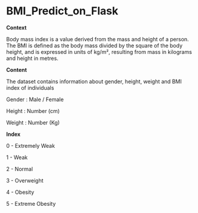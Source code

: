 # BMI_Predict_on_Flask

**Context**

Body mass index is a value derived from the mass and height of a person. The BMI is defined as the body mass divided by the square of the body height, and is expressed in units of kg/m², resulting from mass in kilograms and height in metres.

**Content**

The dataset contains information about gender, height, weight and BMI index of individuals

Gender : Male / Female

Height : Number (cm)

Weight : Number (Kg)

**Index**

0 - Extremely Weak

1 - Weak

2 - Normal

3 - Overweight

4 - Obesity

5 - Extreme Obesity

